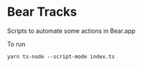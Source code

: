 # Bear Tracks

Scripts to automate some actions in Bear.app

To run

```
yarn ts-node --script-mode index.ts
```
